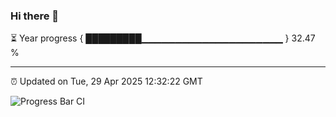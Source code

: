 ### Hi there 👋

⏳ Year progress { █████████▁▁▁▁▁▁▁▁▁▁▁▁▁▁▁▁▁▁▁▁▁ } 32.47 %

---

⏰ Updated on Tue, 29 Apr 2025 12:32:22 GMT

![Progress Bar CI](https://github.com/liununu/liununu/workflows/Progress%20Bar%20CI/badge.svg)
